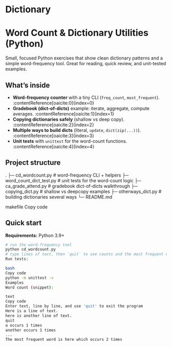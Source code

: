 ﻿# Dictionary

# Word Count & Dictionary Utilities (Python)

Small, focused Python exercises that show clean dictionary patterns and a simple word-frequency tool. Great for reading, quick review, and unit-tested examples.

## What’s inside
- **Word-frequency counter** with a tiny CLI (`freq_count`, `most_frequent`). :contentReference[oaicite:0]{index=0}  
- **Gradebook (dict-of-dicts)** example: iterate, aggregate, compute averages. :contentReference[oaicite:1]{index=1}  
- **Copying dictionaries safely** (shallow vs deep copy). :contentReference[oaicite:2]{index=2}  
- **Multiple ways to build dicts** (literal, `update`, `dict(zip(...))`). :contentReference[oaicite:3]{index=3}  
- **Unit tests** with `unittest` for the word-count functions. :contentReference[oaicite:4]{index=4}

## Project structure
.
├─ cd_wordcount.py # word-frequency CLI + helpers
├─ word_count_dict_test.py # unit tests for the word-count logic
├─ ca_grade_attend.py # gradebook dict-of-dicts walkthrough
├─ copying_dict.py # shallow vs deepcopy examples
├─ otherways_dict.py # building dictionaries several ways
└─ README.md

makefile
Copy code

## Quick start
**Requirements:** Python 3.9+

```bash
# run the word-frequency tool
python cd_wordcount.py
# type lines of text, then `quit` to see counts and the most frequent word
Run tests:

bash
Copy code
python -m unittest -v
Examples
Word count (snippet):

text
Copy code
Enter text, line by line, and use 'quit' to exit the program
Here is a line of text.
here is another line of text.
quit
a occurs 1 times
another occurs 1 times
...
The most frequent word is here which occurs 2 times

